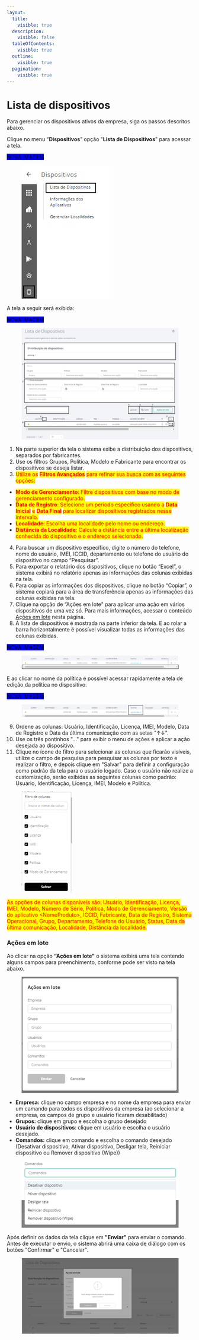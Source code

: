 ```yaml
---
layout:
  title:
    visible: true
  description:
    visible: false
  tableOfContents:
    visible: true
  outline:
    visible: true
  pagination:
    visible: true
---
```


# Lista de dispositivos

Para gerenciar os dispositivos ativos da empresa, siga os passos descritos abaixo.

Clique no menu “**Dispositivos**” opção "**Lista de Dispositivos**" para acessar a tela.

<mark style="background-color:blue;">NOVA IMAGEM</mark>

<figure><img src="../../../../.gitbook/assets/image (302).png" alt=""><figcaption></figcaption></figure>

A tela a seguir será exibida:

<mark style="background-color:blue;">NOVA IMAGEM</mark>

<figure><img src="../../../../.gitbook/assets/Captura de tela 2024-12-02 142930.png" alt=""><figcaption></figcaption></figure>

1. Na parte superior da tela o sistema exibe a distribuição dos dispositivos, separados por fabricantes.
2. Use os filtros Grupos, Política, Modelo e Fabricante para encontrar os dispositivos se deseja listar.
3. <mark style="color:red;">Utilize os</mark> <mark style="color:red;"></mark><mark style="color:red;">**Filtros Avançados**</mark> <mark style="color:red;"></mark><mark style="color:red;">para refinar sua busca com as seguintes opções:</mark>

* <mark style="color:red;">**Modo de Gerenciamento**</mark><mark style="color:red;">: Filtre dispositivos com base no modo de gerenciamento configurado.</mark>
* <mark style="color:red;">**Data de Registro**</mark><mark style="color:red;">: Selecione um período específico usando a</mark> <mark style="color:red;"></mark><mark style="color:red;">**Data Inicial**</mark> <mark style="color:red;"></mark><mark style="color:red;">e</mark> <mark style="color:red;"></mark><mark style="color:red;">**Data Final**</mark> <mark style="color:red;"></mark><mark style="color:red;">para localizar dispositivos registrados nesse intervalo.</mark>
* <mark style="color:red;">**Localidade**</mark><mark style="color:red;">: Escolha uma localidade pelo nome ou endereço.</mark>
* <mark style="color:red;">**Distância da Localidade**</mark><mark style="color:red;">: Calcule a distância entre a última localização conhecida do dispositivo e o endereço selecionado.</mark>

4. Para buscar um dispositivo específico, digite o número do telefone, nome do usuário, IMEI, ICCID, departamento ou telefone do usuário do dispositivo no campo “Pesquisar”.
5. Para exportar o relatório dos dispositivos, clique no botão “Excel”, o sistema exibirá no relatório apenas as informações das colunas exibidas na tela.
6. Para copiar as informações dos dispositivos, clique no botão “Copiar”, o sistema copiará para a área de transferência apenas as informações das colunas exibidas na tela.
7. Clique na opção de “Ações em lote" para aplicar uma ação em vários dispositivos de uma vez só. Para mais informações, acessar o conteúdo [Ações em lote](./#acoes-em-lote) nesta página.
8. A lista de dispositivos é mostrada na parte inferior da tela. E ao rolar a barra horizontalmente é possível visualizar todas as informações das colunas exibidas.&#x20;

<mark style="background-color:blue;">NOVA IMAGEM</mark>

<figure><img src="../../../../.gitbook/assets/image (298).png" alt=""><figcaption></figcaption></figure>

E ao clicar no nome da política é possível acessar rapidamente a tela de edição da política no dispositivo.

<mark style="background-color:blue;">NOVA IMAGEM</mark>

<figure><img src="../../../../.gitbook/assets/image (297).png" alt=""><figcaption></figcaption></figure>

9. Ordene as colunas: Usuário, Identificação, Licença, IMEI, Modelo, Data de Registro e Data da última comunicação com as setas "↑↓".
10. Use os três pontinhos "..." para exibir o menu de ações e aplicar a ação desejada ao dispositivo.
11. Clique no ícone de filtro para selecionar as colunas que ficarão visíveis, utilize o campo de pesquisa para pesquisar as colunas por texto e realizar o filtro, e depois clique em "Salvar" para definir a configuração como padrão da tela para o usuário logado. Caso o usuário não realize a customização, serão exibidas as seguintes colunas como padrão:  Usuário, Identificação, Licença, IMEI, Modelo e Política.

<figure><img src="../../../../.gitbook/assets/image (260).png" alt="" width="136"><figcaption></figcaption></figure>

<mark style="color:red;">As opções de colunas disponíveis são: Usuário, Identificação, Licença, IMEI, Modelo, Número de Série, Política, Modo de Gerenciamento, Versão do aplicativo \<NomeProduto>, ICCID, Fabricante, Data de Registro, Sistema Operacional, Grupo, Departamento, Telefone do Usuário, Status, Data da última comunicação, Localidade, Distância da localidade.</mark>

### Ações em lote

Ao clicar na opção **“Ações em lote"** o sistema exibirá uma tela contendo alguns campos para preenchimento, conforme pode ser visto na tela abaixo.&#x20;

<figure><img src="../../../../.gitbook/assets/image (144).png" alt=""><figcaption></figcaption></figure>

* **Empresa:** clique no campo empresa e no nome da empresa para enviar um camando para todos os dispositivos da empresa (ao selecionar a empresa, os campos de grupo e usuário ficaram desabilitado)
* **Grupos:** clique em grupo e escolha o grupo desejado
* **Usuário de dispositivos**: clique em usuário e escolha o usuário desejado.&#x20;
* **Comandos:** clique em comando e escolha o comando desejado (Desativar dispositivo, Ativar dispositivo, Desligar tela, Reiniciar dispositivo ou Remover dispositivo (Wipe))

<figure><img src="../../../../.gitbook/assets/image (145).png" alt=""><figcaption></figcaption></figure>

Após definir os dados da tela clique em **"Enviar"** para enviar o comando.  Antes de executar o envio, o sistema abrirá uma caixa de diálogo com os botões "Confirmar" e "Cancelar".&#x20;

<figure><img src="../../../../.gitbook/assets/image (170).png" alt=""><figcaption></figcaption></figure>
